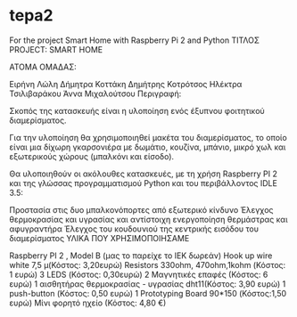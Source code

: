 # tepa2
For the project Smart Home with Raspberry Pi 2 and Python
ΤΙΤΛΟΣ PROJECT: SMART HOME

ΑΤΟΜΑ ΟΜΑΔΑΣ:

Ειρήνη Λώλη
Δήμητρα Κοττάκη
Δημήτρης Κοτρότσος
Ηλέκτρα Τσιλιβαράκου
Άννα Μιχαλούτσου
Περιγραφή:

Σκοπός της κατασκευής είναι η υλοποίηση ενός έξυπνου φοιτητικού διαμερίσματος.

Για την υλοποίηση θα χρησιμοποιηθεί μακέτα του διαμερίσματος, το οποίο είναι μια δίχωρη γκαρσονιέρα με δωμάτιο, κουζίνα, μπάνιο, μικρό χωλ και εξωτερικούς χώρους (μπαλκόνι και είσοδο).

Θα υλοποιηθούν οι ακόλουθες κατασκευές, με τη χρήση Raspberry PI 2 και της γλώσσας προγραμματισμού Python και του περιβάλλοντος IDLE 3.5:

Προστασία στις δυο μπαλκονόπορτες από εξωτερικό κίνδυνο
Έλεγχος θερμοκρασίας και υγρασίας και αντίστοιχη ενεργοποίηση θερμάστρας και αφυγραντήρα
Έλεγχος του κουδουνιού της κεντρικής εισόδου του διαμερίσματος
ΥΛΙΚΑ ΠΟΥ ΧΡΗΣΙΜΟΠΟΙΗΣΑΜΕ

Raspberry PI 2 , Model B (μας το παρείχε το ΙΕΚ δωρεάν)
Hook up wire white 7,5 μ(Κόστος: 3,20ευρώ)
Resistors 330ohm, 470ohm,1kohm (Κόστος: 1 ευρώ)
3 LEDS (Κόστος: 0,30ευρώ)
2 Μαγνητικές επαφές (Κόστος: 6 ευρώ)
1 αισθητήρας θερμοκρασίας - υγρασίας dht11(Κόστος: 3,90 ευρώ)
1 push-button (Κόστος: 0,50 ευρώ)
1 Prototyping Board 90*150 (Κόστος:1,50 ευρώ)
Μίνι φορητό ηχείο (Κόστος: 4,80 €) 
